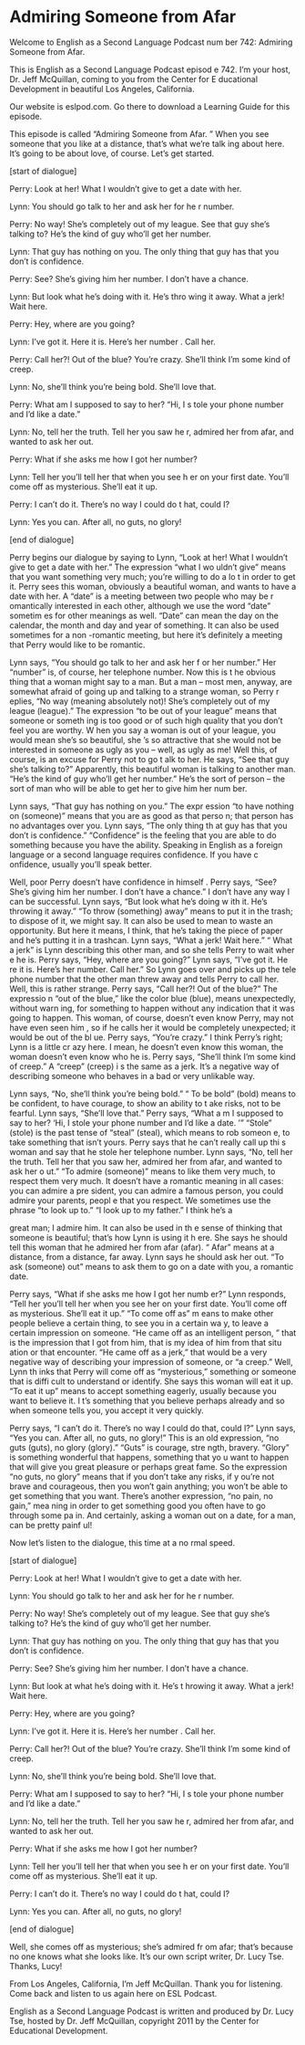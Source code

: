 # Admiring Someone from Afar

Welcome to English as a Second Language Podcast num ber 742: Admiring Someone from Afar. 

This is English as a Second Language Podcast episod e 742.  I’m your host, Dr. Jeff McQuillan, coming to you from the Center for E ducational Development in beautiful Los Angeles, California. 

Our website is eslpod.com.  Go there to download a Learning Guide for this episode. 

This episode is called “Admiring Someone from Afar. ”  When you see someone that you like at a distance, that’s what we’re talk ing about here.  It’s going to be about love, of course.  Let’s get started. 

[start of dialogue] 

Perry:  Look at her!  What I wouldn’t give to get a  date with her. 

Lynn:  You should go talk to her and ask her for he r number. 

Perry:  No way!  She’s completely out of my league.   See that guy she’s talking to?  He’s the kind of guy who’ll get her number. 

Lynn:  That guy has nothing on you.  The only thing  that guy has that you don’t is confidence.   

Perry:  See?  She’s giving him her number.  I don’t  have a chance.   

Lynn:  But look what he’s doing with it.  He’s thro wing it away.  What a jerk!  Wait here. 

Perry:  Hey, where are you going? 

Lynn:  I’ve got it.  Here it is.  Here’s her number .  Call her. 

Perry:  Call her?!  Out of the blue?  You’re crazy.   She’ll think I’m some kind of creep. 

Lynn:  No, she’ll think you’re being bold.  She’ll love that. 

Perry:  What am I supposed to say to her?  “Hi, I s tole your phone number and I’d like a date.” 

Lynn:  No, tell her the truth.  Tell her you saw he r, admired her from afar, and wanted to ask her out.   

Perry:  What if she asks me how I got her number? 

Lynn:  Tell her you’ll tell her that when you see h er on your first date.  You’ll come off as mysterious.  She’ll eat it up. 

Perry:  I can’t do it.  There’s no way I could do t hat, could I? 

Lynn:  Yes you can.  After all, no guts, no glory! 

[end of dialogue] 

Perry begins our dialogue by saying to Lynn, “Look at her!  What I wouldn’t give to get a date with her.”  The expression “what I wo uldn’t give” means that you want something very much; you’re willing to do a lo t in order to get it.  Perry sees this woman, obviously a beautiful woman, and wants to have a date with her.  A “date” is a meeting between two people who may be r omantically interested in each other, although we use the word “date” sometim es for other meanings as well.  “Date” can mean the day on the calendar, the  month and day and year of something.  It can also be used sometimes for a non -romantic meeting, but here it’s definitely a meeting that Perry would like to be romantic. 

Lynn says, “You should go talk to her and ask her f or her number.”  Her “number” is, of course, her telephone number.  Now this is t he obvious thing that a woman might say to a man.  But a man – most men, anyway, are somewhat afraid of going up and talking to a strange woman, so Perry r eplies, “No way (meaning absolutely not)!  She’s completely out of my league  (league).”  The expression “to be out of your league” means that someone or someth ing is too good or of such high quality that you don’t feel you are worthy.  W hen you say a woman is out of your league, you would mean she’s so beautiful, she ’s so attractive that she would not be interested in someone as ugly as you –  well, as ugly as me!  Well this, of course, is an excuse for Perry not to go t alk to her.  He says, “See that guy she’s talking to?”  Apparently, this beautiful woman is talking to another man. “He’s the kind of guy who’ll get her number.”  He’s  the sort of person – the sort of man who will be able to get her to give him her num ber. 

Lynn says, “That guy has nothing on you.”  The expr ession “to have nothing on (someone)” means that you are as good as that perso n; that person has no advantages over you.  Lynn says, “The only thing th at guy has that you don’t is confidence.”  “Confidence” is the feeling that you are able to do something because you have the ability.  Speaking in English as a foreign language or a second language requires confidence.  If you have c onfidence, usually you’ll speak better.   

Well, poor Perry doesn’t have confidence in himself .  Perry says, “See?  She’s giving him her number.  I don’t have a chance.”  I don’t have any way I can be successful.  Lynn says, “But look what he’s doing w ith it.  He’s throwing it away.” “To throw (something) away” means to put it in the trash; to dispose of it, we might say.  It can also be used to mean to waste an  opportunity.  But here it means, I think, that he’s taking the piece of paper  and he’s putting it in a trashcan.  Lynn says, “What a jerk!  Wait here.”  “ What a jerk” is Lynn describing this other man, and so she tells Perry to wait wher e he is.  Perry says, “Hey, where are you going?”  Lynn says, “I’ve got it.  He re it is.  Here’s her number. Call her.”  So Lynn goes over and picks up the tele phone number that the other man threw away and tells Perry to call her.  Well, this is rather strange.  Perry says, “Call her?!  Out of the blue?”  The expressio n “out of the blue,” like the color blue (blue), means unexpectedly, without warn ing, for something to happen without any indication that it was going to happen.   This woman, of course, doesn’t even know Perry, may not have even seen him , so if he calls her it would be completely unexpected; it would be out of the bl ue.  Perry says, “You’re crazy.”  I think Perry’s right; Lynn is a little cr azy here.  I mean, he doesn’t even know this woman, the woman doesn’t even know who he  is.  Perry says, “She’ll think I’m some kind of creep.”  A “creep” (creep) i s the same as a jerk.  It’s a negative way of describing someone who behaves in a  bad or very unlikable way. 

Lynn says, “No, she’ll think you’re being bold.”  “ To be bold” (bold) means to be confident, to have courage, to show an ability to t ake risks, not to be fearful. Lynn says, “She’ll love that.”  Perry says, “What a m I supposed to say to her? ‘Hi, I stole your phone number and I’d like a date. ’”  “Stole” (stole) is the past tense of “steal” (steal), which means to rob someon e, to take something that isn’t yours.  Perry says that he can’t really call up thi s woman and say that he stole her telephone number.  Lynn says, “No, tell her the  truth.  Tell her that you saw her, admired her from afar, and wanted to ask her o ut.”  “To admire (someone)” means to like them very much, to respect them very much.  It doesn’t have a romantic meaning in all cases: you can admire a pre sident, you can admire a famous person, you could admire your parents, peopl e that you respect.  We sometimes use the phrase “to look up to.”  “I look up to my father.”  I think he’s a  

great man; I admire him.  It can also be used in th e sense of thinking that someone is beautiful; that’s how Lynn is using it h ere.  She says he should tell this woman that he admired her from afar (afar).  “ Afar” means at a distance, from a distance, far away.  Lynn says he should ask  her out.  “To ask (someone) out” means to ask them to go on a date with you, a romantic date.    

Perry says, “What if she asks me how I got her numb er?”  Lynn responds, “Tell her you’ll tell her when you see her on your first date.  You’ll come off as mysterious.  She’ll eat it up.”  “To come off as” m eans to make other people believe a certain thing, to see you in a certain wa y, to leave a certain impression on someone.  “He came off as an intelligent person, ” that is the impression that I got from him, that is my idea of him from that situ ation or that encounter.  “He came off as a jerk,” that would be a very negative way of describing your impression of someone, or “a creep.”  Well, Lynn th inks that Perry will come off as “mysterious,” something or someone that is diffi cult to understand or identify. She says this woman will eat it up.  “To eat it up”  means to accept something eagerly, usually because you want to believe it.  I t’s something that you believe perhaps already and so when someone tells you, you accept it very quickly. 

Perry says, “I can’t do it.  There’s no way I could  do that, could I?”  Lynn says, “Yes you can.  After all, no guts, no glory!”  This  is an old expression, “no guts (guts), no glory (glory).”  “Guts” is courage, stre ngth, bravery.  “Glory” is something wonderful that happens, something that yo u want to happen that will give you great pleasure or perhaps great fame.  So the expression “no guts, no glory” means that if you don’t take any risks, if y ou’re not brave and courageous, then you won’t gain anything; you won’t be able to get something that you want. There’s another expression, “no pain, no gain,” mea ning in order to get something good you often have to go through some pa in.  And certainly, asking a woman out on a date, for a man, can be pretty painf ul! 

Now let’s listen to the dialogue, this time at a no rmal speed. 

[start of dialogue] 

Perry:  Look at her!  What I wouldn’t give to get a  date with her. 

Lynn:  You should go talk to her and ask her for he r number. 

Perry:  No way!  She’s completely out of my league.   See that guy she’s talking to?  He’s the kind of guy who’ll get her number. 

Lynn:  That guy has nothing on you.  The only thing  that guy has that you don’t is confidence.   

Perry:  See?  She’s giving him her number.  I don’t  have a chance.   

Lynn:  But look at what he’s doing with it.  He’s t hrowing it away.  What a jerk! Wait here. 

Perry:  Hey, where are you going? 

Lynn:  I’ve got it.  Here it is.  Here’s her number .  Call her. 

Perry:  Call her?!  Out of the blue?  You’re crazy.   She’ll think I’m some kind of creep. 

Lynn:  No, she’ll think you’re being bold.  She’ll love that. 

Perry:  What am I supposed to say to her?  “Hi, I s tole your phone number and I’d like a date.” 

Lynn:  No, tell her the truth.  Tell her you saw he r, admired her from afar, and wanted to ask her out.   

Perry:  What if she asks me how I got her number? 

Lynn:  Tell her you’ll tell her that when you see h er on your first date.  You’ll come off as mysterious.  She’ll eat it up. 

Perry:  I can’t do it.  There’s no way I could do t hat, could I? 

Lynn:  Yes you can.  After all, no guts, no glory! 

[end of dialogue] 

Well, she comes off as mysterious; she’s admired fr om afar; that’s because no one knows what she looks like.  It’s our own script writer, Dr. Lucy Tse.  Thanks, Lucy!   

From Los Angeles, California, I’m Jeff McQuillan.  Thank you for listening.  Come back and listen to us again here on ESL Podcast. 

 English as a Second Language Podcast is written and  produced by Dr. Lucy Tse, hosted by Dr. Jeff McQuillan, copyright 2011 by the  Center for Educational Development.

